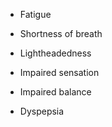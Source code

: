 - Fatigue

- Shortness of breath

- Lightheadedness

- Impaired sensation

- Impaired balance

- Dyspepsia